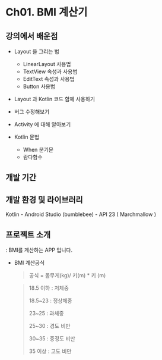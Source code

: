 # Ch01. BMI 계산기

## 강의에서 배운점

* Layout 을 그리는 법
  * LinearLayout 사용법
  * TextView 속성과 사용법
  * EditText 속성과 사용법
  * Button 사용법

* Layout 과 Kotlin 코드 함께 사용하기
* 버그 수정해보기
* Activity 에 대해 알아보기

* Kotlin 문법
  * When 분기문
  * 람다함수


## 개발 기간


## 개발 환경 및 라이브러리
Kotlin - Android Studio (bumblebee) - API 23 ( Marchmallow )



## 프로젝트 소개
  : BMI를 계산하는 APP 입니다.
  
  * BMI 계산공식
    > 공식 = 몸무게(kg)/ 키(m) * 키 (m)
   
    > 18.5 이하 : 저체중
    >
    > 18.5~23 : 정상체중
    > 
    > 23~25 : 과체중
    > 
    > 25~30 : 경도 비만
    > 
    > 30~35 : 중정도 비만
    > 
    > 35 이상 : 고도 비만
 
